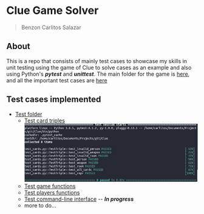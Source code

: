 # Clue Game Solver
> Benzon Carlitos Salazar

## About
This is a repo that consists of mainly test cases to showcase my skills in unit
testing using the game of Clue to solve cases as an example and also using 
Python's ***pytest*** and ***unittest***. The main folder for the game is 
[here](./src/clue), and all the important test cases are [here](./tests)

## Test cases implemented
* [Test folder](./tests)
	* [Test card triples](./tests/test_cards.py)
	![Test card triples](./imgs/test_cards.png)
	* [Test game functions](./tests/test_game.py)
	* [Test players functions](./tests/test_player.py)
	* [Test command-line interface](./tests/test_cli.py) -- ***In progress***
	* more to do...